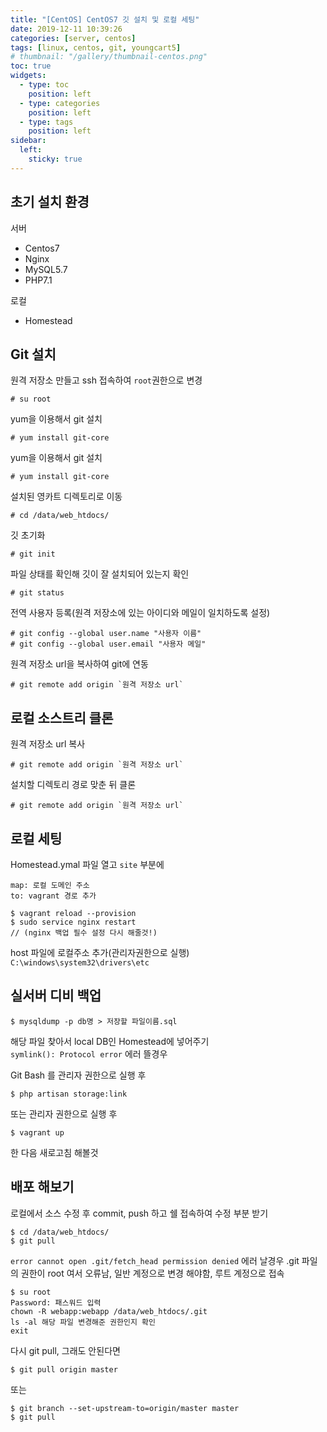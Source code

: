 ```yaml
---
title: "[CentOS] CentOS7 깃 설치 및 로컬 세팅"
date: 2019-12-11 10:39:26
categories: [server, centos]
tags: [linux, centos, git, youngcart5]
# thumbnail: "/gallery/thumbnail-centos.png"
toc: true
widgets:
  - type: toc
    position: left
  - type: categories
    position: left
  - type: tags
    position: left
sidebar:
  left:
    sticky: true
---
```


## 초기 설치 환경

서버
* Centos7
* Nginx
* MySQL5.7
* PHP7.1

로컬
* Homestead

<!-- more -->

## Git 설치

원격 저장소 만들고 ssh 접속하여 `root`권한으로 변경

```
# su root
```

yum을 이용해서 git 설치
```
# yum install git-core
```

yum을 이용해서 git 설치
```
# yum install git-core
```

설치된 영카트 디렉토리로 이동
```
# cd /data/web_htdocs/
```

깃 초기화
```
# git init
```

파일 상태를 확인해 깃이 잘 설치되어 있는지 확인
```
# git status
```

전역 사용자 등록(원격 저장소에 있는 아이디와 메일이 일치하도록 설정)
```
# git config --global user.name "사용자 이름"
# git config --global user.email "사용자 메일"
```

원격 저장소 url을 복사하여 git에 연동
```
# git remote add origin `원격 저장소 url`
```

## 로컬 소스트리 클론

원격 저장소 url 복사
```
# git remote add origin `원격 저장소 url`
```

설치할 디렉토리 경로 맞춘 뒤 클론
```
# git remote add origin `원격 저장소 url`
```

## 로컬 세팅

Homestead.ymal 파일 열고 `site` 부분에
```
map: 로컬 도메인 주소
to: vagrant 경로 추가
```

```
$ vagrant reload --provision
$ sudo service nginx restart
// (nginx 백업 필수 설정 다시 해줄것!)
```

host 파일에 로컬주소 추가(관리자권한으로 실행)  
`C:\windows\system32\drivers\etc`

## 실서버 디비 백업

```
$ mysqldump -p db명 > 저장할 파일이름.sql
```

해당 파일 찾아서 local DB인 Homestead에 넣어주기  
`symlink(): Protocol error` 에러 뜰경우

Git Bash 를 관리자 권한으로 실행 후
```
$ php artisan storage:link
```

또는 관리자 권한으로 실행 후
```
$ vagrant up
```
한 다음 새로고침 해볼것

## 배포 해보기

로컬에서 소스 수정 후 commit, push 하고 쉘 접속하여 수정 부분 받기
```
$ cd /data/web_htdocs/
$ git pull
```

`error cannot open .git/fetch_head permission denied` 에러 날경우 .git 파일의 권한이 root 여서 오류남, 일반 계정으로 변경 해야함, 루트 계정으로 접속

```
$ su root
Password: 패스워드 입력
chown -R webapp:webapp /data/web_htdocs/.git
ls -al 해당 파일 변경해준 권한인지 확인
exit
```

다시 git pull, 그래도 안된다면

```
$ git pull origin master
```

또는

```
$ git branch --set-upstream-to=origin/master master
$ git pull
```
